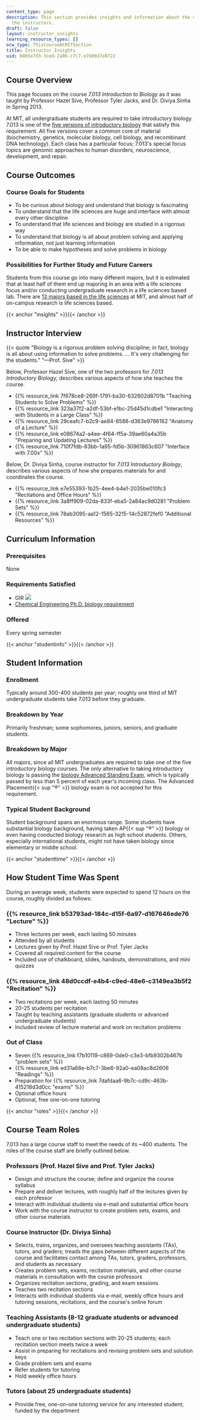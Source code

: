 ```yaml
---
content_type: page
description: This section provides insights and information about the course from
  the instructors.
draft: false
layout: instructor_insights
learning_resource_types: []
ocw_type: ThisCourseAtMITSection
title: Instructor Insights
uid: b0b5e7d3-3ced-2a0b-c7c7-e7b0037e8722
---
```

## Course Overview

This page focuses on the course _7.013 Introduction to Biology_ as it was taught by Professor Hazel Sive, Professor Tyler Jacks, and Dr. Diviya Sinha in Spring 2013.

At MIT, all undergraduate students are required to take introductory biology. 7.013 is one of the [five versions of introductory biology](http://student.mit.edu/catalog/m7a.html) that satisfy this requirement. All five versions cover a common core of material (biochemistry, genetics, molecular biology, cell biology, and recombinant DNA technology). Each class has a particular focus; 7.013's special focus topics are genomic approaches to human disorders, neuroscience, development, and repair.

## Course Outcomes

### Course Goals for Students

- To be curious about biology and understand that biology is fascinating
- To understand that the life sciences are huge and interface with almost every other discipline
- To understand that life sciences and biology are studied in a rigorous way
- To understand that biology is all about problem solving and applying information, not just learning information
- To be able to make hypotheses and solve problems in biology

### Possibilities for Further Study and Future Careers

Students from this course go into many different majors, but it is estimated that at least half of them end up majoring in an area with a life sciences focus and/or conducting undergraduate research in a life sciences based lab. There are [13 majors based in the life sciences](http://lifesciences.scripts.mit.edu/undergraduate/index.php) at MIT, and almost half of on-campus research is life sciences based.

{{< anchor "insights" >}}{{< /anchor >}}

## Instructor Interview

{{< quote "Biology is a rigorous problem solving discipline; in fact, biology is all about using information to solve problems. … It's very challenging for the students." "—Prof. Sive" >}}

Below, Professor Hazel Sive, one of the two professors for _7.013_ _Introductory Biology_, describes various aspects of how she teaches the course.

- {{% resource_link 7f678ce8-269f-1791-ba30-632602d8701b "Teaching Students to Solve Problems" %}}
- {{% resource_link 323a37f2-a2df-53bf-e1bc-25d45d1cdbe1 "Interacting with Students in a Large Class" %}}
- {{% resource_link 29ceafc7-b2c9-ae84-8586-d363e9786162 "Anatomy of a Lecture" %}}
- {{% resource_link e08674a2-a4ee-4f64-ff5a-39ae60a4a35b "Preparing and Updating Lectures" %}}
- {{% resource_link 710f7fdb-83bb-1a95-fd5b-30961863c607 "Interface with 7.00x" %}}

Below, Dr. Diviya Sinha, course instructor for _7.013_ _Introductory Biology_, describes various aspects of how she prepares materials for and coordinates the course.

- {{% resource_link e7e55393-1b25-4ee4-b4e1-2035be010fc3 "Recitations and Office Hours" %}}
- {{% resource_link 3a8ff909-02da-833f-eba5-2a84ac9d0281 "Problem Sets" %}}
- {{% resource_link 78ab3095-aa12-1565-3215-14c52872fef0 "Additional Resources" %}}

## Curriculum Information

### Prerequisites

None

### Requirements Satisfied

- GIR ![](/images/educator/icon-question-gir.png)
- [Chemical Engineering Ph.D. biology requirement](https://cheme.mit.edu/academics/graduate-students/graduate-programs/phdscd-program/)

### Offered

Every spring semester

{{< anchor "studentinfo" >}}{{< /anchor >}}

## Student Information

### Enrollment

Typically around 300-400 students per year; roughly one third of MIT undergraduate students take 7.013 before they graduate.

### Breakdown by Year

Primarily freshman; some sophomores, juniors, seniors, and graduate students.

### Breakdown by Major

All majors, since all MIT undergraduates are required to take one of the five introductory biology courses. The only alternative to taking introductory biology is passing the [biology Advanced Standing Exam](https://biology.mit.edu/undergraduate/advanced_standing_exam), which is typically passed by less than 5 percent of each year's incoming class. The Advanced Placement{{< sup "®" >}} biology exam is not accepted for this requirement.

### Typical Student Background

Student background spans an enormous range. Some students have substantial biology background, having taken AP{{< sup "®" >}} biology or even having conducted biology research as high school students. Others, especially international students, might not have taken biology since elementary or middle school.

{{< anchor "studenttime" >}}{{< /anchor >}}

## How Student Time Was Spent

During an average week, students were expected to spend 12 hours on the course, roughly divided as follows:

### {{% resource_link b53793ad-184c-d15f-6a97-d167646ede76 "Lecture" %}}

- Three lectures per week, each lasting 50 minutes
- Attended by all students
- Lectures given by Prof. Hazel Sive or Prof. Tyler Jacks
- Covered all required content for the course
- Included use of chalkboard, slides, handouts, demonstrations, and mini quizzes

### {{% resource_link 48d0ccdf-e4b4-c9ed-48e6-c3149ea3b5f2 "Recitation" %}}

- Two recitations per week, each lasting 50 minutes
- 20-25 students per recitation
- Taught by teaching assistants (graduate students or advanced undergraduate students)
- Included review of lecture material and work on recitation problems

### Out of Class

- Seven {{% resource_link f7b10119-c869-0de0-c3e3-bfb9302b467b "problem sets" %}}
- {{% resource_link ed31a68e-b7c7-3be6-92a0-ea08ac8d2606 "Readings" %}}
- Preparation for {{% resource_link 7dafdaa6-9b7c-cd9c-463b-415218d3d0cc "exams" %}}
- Optional office hours
- Optional, free one-on-one tutoring

{{< anchor "roles" >}}{{< /anchor >}}

## Course Team Roles

7.013 has a large course staff to meet the needs of its ~400 students. The roles of the course staff are briefly outlined below.

### Professors (Prof. Hazel Sive and Prof. Tyler Jacks)

- Design and structure the course; define and organize the course syllabus
- Prepare and deliver lectures, with roughly half of the lectures given by each professor
- Interact with individual students via e-mail and substantial office hours
- Work with the course instructor to create problem sets, exams, and other course materials

### Course Instructor (Dr. Diviya Sinha)

- Selects, trains, organizes, and oversees teaching assistants (TAs), tutors, and graders; treads the gaps between different aspects of the course and facilitates contact among TAs, tutors, graders, professors, and students as necessary
- Creates problem sets, exams, recitation materials, and other course materials in consultation with the course professors
- Organizes recitation sections, grading, and exam sessions
- Teaches two recitation sections
- Interacts with individual students via e-mail, weekly office hours and tutoring sessions, recitations, and the course's online forum

### Teaching Assistants (8-12 graduate students or advanced undergraduate students)

- Teach one or two recitation sections with 20-25 students; each recitation section meets twice a week
- Assist in preparing for recitations and revising problem sets and solution keys
- Grade problem sets and exams
- Refer students for tutoring
- Hold weekly office hours

### Tutors (about 25 undergraduate students)

- Provide free, one-on-one tutoring service for any interested student; funded by the department